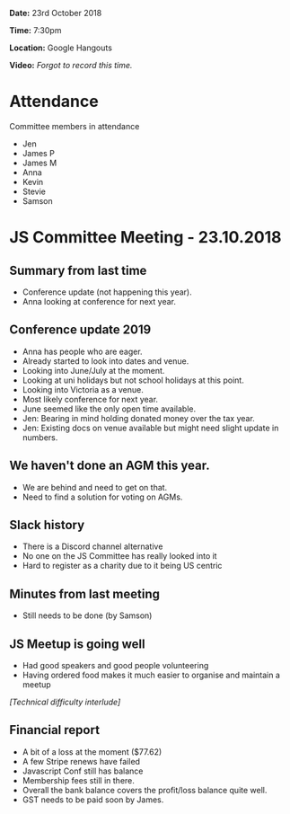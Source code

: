 **Date:** 23rd October 2018

**Time:** 7:30pm

**Location:** Google Hangouts

**Video:** _Forgot to record this time._

# Attendance

Committee members in attendance

- Jen
- James P
- James M
- Anna
- Kevin
- Stevie
- Samson

# JS Committee Meeting - 23.10.2018

## Summary from last time
  * Conference update (not happening this year).
  * Anna looking at conference for next year.

## Conference update 2019
  * Anna has people who are eager.
  * Already started to look into dates and venue.
  * Looking into June/July at the moment.
  * Looking at uni holidays but not school holidays at this point.
  * Looking into Victoria as a venue.
  * Most likely conference for next year.
  * June seemed like the only open time available.
  * Jen: Bearing in mind holding donated money over the tax year.
  * Jen: Existing docs on venue available but might need slight update in numbers.
  
## We haven't done an AGM this year.
  * We are behind and need to get on that.
  * Need to find a solution for voting on AGMs.

## Slack history
  * There is a Discord channel alternative
  * No one on the JS Committee has really looked into it
  * Hard to register as a charity due to it being US centric
  
## Minutes from last meeting
  * Still needs to be done (by Samson)

## JS Meetup is going well
  * Had good speakers and good people volunteering
  * Having ordered food makes it much easier to organise and maintain a meetup

_[Technical difficulty interlude]_

## Financial report
  * A bit of a loss at the moment ($77.62)
  * A few Stripe renews have failed
  * Javascript Conf still has balance
  * Membership fees still in there.
  * Overall the bank balance covers the profit/loss balance quite well.
  * GST needs to be paid soon by James.
